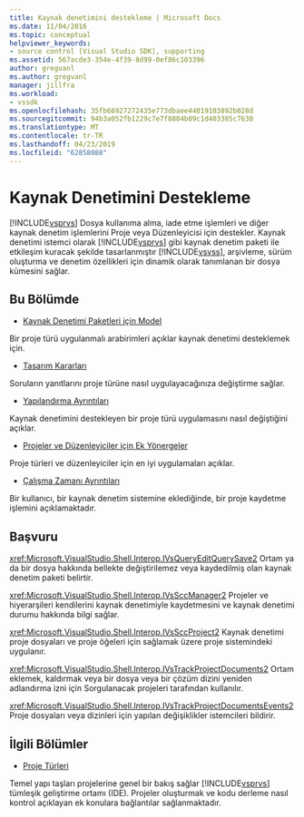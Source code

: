 ```yaml
---
title: Kaynak denetimini destekleme | Microsoft Docs
ms.date: 11/04/2016
ms.topic: conceptual
helpviewer_keywords:
- source control [Visual Studio SDK], supporting
ms.assetid: 567acde3-354e-4f39-8d99-0ef86c103396
author: gregvanl
ms.author: gregvanl
manager: jillfra
ms.workload:
- vssdk
ms.openlocfilehash: 35fb66927272435e773dbaee44019103892b028d
ms.sourcegitcommit: 94b3a052fb1229c7e7f8804b09c1d403385c7630
ms.translationtype: MT
ms.contentlocale: tr-TR
ms.lasthandoff: 04/23/2019
ms.locfileid: "62858088"
---
```

# <a name="supporting-source-control"></a>Kaynak Denetimini Destekleme
[!INCLUDE[vsprvs](../../code-quality/includes/vsprvs_md.md)] Dosya kullanıma alma, iade etme işlemleri ve diğer kaynak denetim işlemlerini Proje veya Düzenleyicisi için destekler. Kaynak denetimi istemci olarak [!INCLUDE[vsprvs](../../code-quality/includes/vsprvs_md.md)] gibi kaynak denetim paketi ile etkileşim kuracak şekilde tasarlanmıştır [!INCLUDE[vsvss](../../extensibility/includes/vsvss_md.md)], arşivleme, sürüm oluşturma ve denetim özellikleri için dinamik olarak tanımlanan bir dosya kümesini sağlar.

## <a name="in-this-section"></a>Bu Bölümde
- [Kaynak Denetimi Paketleri için Model](../../extensibility/internals/model-for-source-control-packages.md)

 Bir proje türü uygulanmalı arabirimleri açıklar kaynak denetimi desteklemek için.

- [Tasarım Kararları](../../extensibility/internals/source-control-design-decisions.md)

 Soruların yanıtlarını proje türüne nasıl uygulayacağınıza değiştirme sağlar.

- [Yapılandırma Ayrıntıları](../../extensibility/internals/source-control-configuration-details.md)

 Kaynak denetimini destekleyen bir proje türü uygulamasını nasıl değiştiğini açıklar.

- [Projeler ve Düzenleyiciler için Ek Yönergeler](../../extensibility/internals/additional-source-control-guidelines-for-projects-and-editors.md)

 Proje türleri ve düzenleyiciler için en iyi uygulamaları açıklar.

- [Çalışma Zamanı Ayrıntıları](../../extensibility/internals/source-control-runtime-details.md)

 Bir kullanıcı, bir kaynak denetim sistemine eklediğinde, bir proje kaydetme işlemini açıklamaktadır.

## <a name="reference"></a>Başvuru
 <xref:Microsoft.VisualStudio.Shell.Interop.IVsQueryEditQuerySave2> Ortam ya da bir dosya hakkında bellekte değiştirilemez veya kaydedilmiş olan kaynak denetim paketi belirtir.

 <xref:Microsoft.VisualStudio.Shell.Interop.IVsSccManager2> Projeler ve hiyerarşileri kendilerini kaynak denetimiyle kaydetmesini ve kaynak denetimi durumu hakkında bilgi sağlar.

 <xref:Microsoft.VisualStudio.Shell.Interop.IVsSccProject2> Kaynak denetimi proje dosyaları ve proje öğeleri için sağlamak üzere proje sistemindeki uygulanır.

 <xref:Microsoft.VisualStudio.Shell.Interop.IVsTrackProjectDocuments2> Ortam eklemek, kaldırmak veya bir dosya veya bir çözüm dizini yeniden adlandırma izni için Sorgulanacak projeleri tarafından kullanılır.

 <xref:Microsoft.VisualStudio.Shell.Interop.IVsTrackProjectDocumentsEvents2> Proje dosyaları veya dizinleri için yapılan değişiklikler istemcileri bildirir.

## <a name="related-sections"></a>İlgili Bölümler
- [Proje Türleri](../../extensibility/internals/project-types.md)

 Temel yapı taşları projelerine genel bir bakış sağlar [!INCLUDE[vsprvs](../../code-quality/includes/vsprvs_md.md)] tümleşik geliştirme ortamı (IDE). Projeler oluşturmak ve kodu derleme nasıl kontrol açıklayan ek konulara bağlantılar sağlanmaktadır.